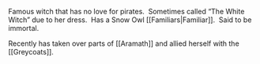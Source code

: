 Famous witch that has no love for pirates.  Sometimes called “The White Witch” due to her dress.  Has a Snow Owl [[Familiars|Familiar]].  Said to be immortal.

Recently has taken over parts of [[Aramath]] and allied herself with the [[Greycoats]].